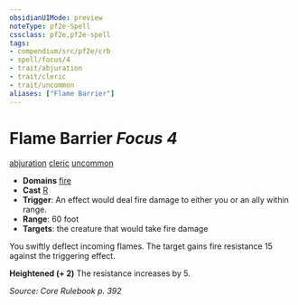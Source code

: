 ```yaml
---
obsidianUIMode: preview
noteType: pf2e-Spell
cssclass: pf2e,pf2e-spell
tags:
- compendium/src/pf2e/crb
- spell/focus/4
- trait/abjuration
- trait/cleric
- trait/uncommon
aliases: ["Flame Barrier"]
---
```

# Flame Barrier *Focus 4*   
[abjuration](rules/traits/abjuration.md "Abjuration School Trait")  [cleric](rules/traits/cleric.md "Cleric Class Trait")  [uncommon](rules/traits/uncommon.md "Uncommon Rarity Trait")  

- **Domains** [fire](compendium/setting/domains.md#Fire)
- **Cast** [R](rules/core-rulebook/chapter-9-playing-the-game.md#Actions "Reaction") 
- **Trigger**: An effect would deal fire damage to either you or an ally within range.
- **Range**: 60 foot
- **Targets**: the creature that would take fire damage

You swiftly deflect incoming flames. The target gains fire resistance 15 against the triggering effect.

**Heightened (+ 2)** The resistance increases by 5.

*Source: Core Rulebook p. 392*